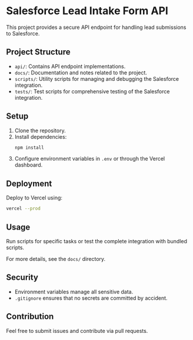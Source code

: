 # Salesforce Lead Intake Form API

This project provides a secure API endpoint for handling lead submissions to Salesforce.

## Project Structure

- `api/`: Contains API endpoint implementations.
- `docs/`: Documentation and notes related to the project.
- `scripts/`: Utility scripts for managing and debugging the Salesforce integration.
- `tests/`: Test scripts for comprehensive testing of the Salesforce integration.

## Setup

1. Clone the repository.
2. Install dependencies:
   ```bash
   npm install
   ```
3. Configure environment variables in `.env` or through the Vercel dashboard.

## Deployment

Deploy to Vercel using:
```bash
vercel --prod
```

## Usage

Run scripts for specific tasks or test the complete integration with bundled scripts.

For more details, see the `docs/` directory.

## Security

- Environment variables manage all sensitive data.
- `.gitignore` ensures that no secrets are committed by accident.

## Contribution

Feel free to submit issues and contribute via pull requests.

